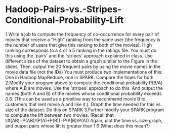 # Hadoop-Pairs-vs.-Stripes-Conditional-Probability-Lift

1.Write a job to compute the frequency of co-occurrence for every pair of movies that receive a "High" ranking from the same user (the frequency is the number of users that give this ranking to both of the movies). High ranking corresponds to a 4 or a 5 ranking in the ratings file. You must do this using the 'pairs' and the 'stripes' approach explained in class. Use different sizes of the dataset to obtain a graph similar to the Figure in the slides. Then, output the 20 frequent pairs by using the movie names in the movie data file (not the IDs) You must produce two implementations of this: One in Hadoop MapReduce, one in SPARK. Compare the times for both
2.Modify your program above to compute the conditional probability P(B/A) where A,B are movies. Use the 'stripes' approach to do this. And output the names (both A and B) of the movies whose conditional probability exceeds 0.8. (This can be used as a primitive way to recommend movie B to customers that rent movie A and like it.). Graph the time needed for this vs. size of the dataset. Do this on SPARK
3.Further modify your SPARK program to compute the lift between two movies. (Recall that lift(AB)=P(AB)/(P(A)*P(B))=P(A|B)/P(A)) Again, plot the time vs. size graph, and output pairs whose lift is greater than 1.6 (What does this mean?)
